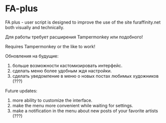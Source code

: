 # FA-plus
FA plus - user script is designed to improve the use of the site furaffinity.net both visually and technically.

Для работы требует расширения Tampermonkey или подобного!

Requires Tampermonkey or the like to work!

Обновления на будущие:
1) больше возможности кастомизировать интерфейс.
2) сделать меню более удобным ждя настройки.
3) сделать уведомление в меню о новых постах любимых художников (???)

Future updates:
1) more ability to customize the interface.
2) make the menu more convenient while waiting for settings.
3) make a notification in the menu about new posts of your favorite artists (???)
